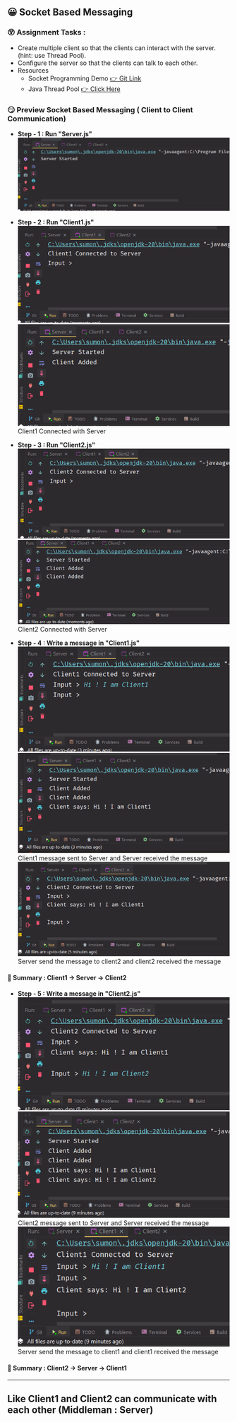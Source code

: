 
## 😀 Socket Based Messaging

### 😵 Assignment Tasks : 

- Create multiple client so that the clients can interact with the server. (hint: use Thread Pool).
- Configure the server so that the clients can talk to each other.
- Resources
  - Socket Programming Demo [👉 Git Link](https://github.com/CosmicBeing09/Socket-Programming-Demo/tree/main)
  - Java Thread Pool [👉 Click Here](https://github.com/CosmicBeing09/Socket-Programming-Demo/tree/main)

### 😏 Preview Socket Based Messaging ( Client to Client Communication)

- **Step - 1 : Run "Server.js"**
![img_1.png](images/img_1.png)

- **Step - 2 : Run "Client1.js"**
![img_2.png](images/img_2.png)
![img_3.png](images/img_3.png)
Client1 Connected with Server

- **Step - 3 : Run "Client2.js"**
    ![img_4.png](images/img_4.png)
    ![img_5.png](images/img_5.png)
Client2 Connected with Server

- **Step - 4 : Write a message in "Client1.js"**
![img_6.png](images/img_6.png)
![img_7.png](images/img_7.png)
Client1 message sent to Server and Server received the message
![img_8.png](images/img_8.png)
Server send the message to client2 and client2 received the message

#### 🛫 Summary : Client1 -> Server -> Client2

- **Step - 5 : Write a message in "Client2.js"**
![img_9.png](images/img_9.png)
![img_10.png](images/img_10.png)
Client2 message sent to Server and Server received the message
![img_11.png](images/img_11.png)
Server send the message to client1 and client1 received the message

#### 🛫 Summary : Client2 -> Server -> Client1

<hr>

## Like Client1 and Client2 can communicate with each other (Middleman : Server)